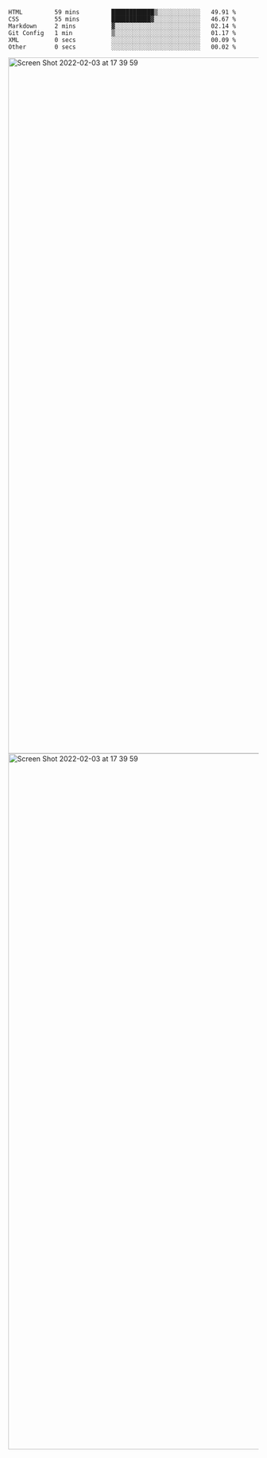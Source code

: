 <!--START_SECTION:waka-->

```text
HTML         59 mins         ████████████▒░░░░░░░░░░░░   49.91 %
CSS          55 mins         ███████████▓░░░░░░░░░░░░░   46.67 %
Markdown     2 mins          ▓░░░░░░░░░░░░░░░░░░░░░░░░   02.14 %
Git Config   1 min           ▒░░░░░░░░░░░░░░░░░░░░░░░░   01.17 %
XML          0 secs          ░░░░░░░░░░░░░░░░░░░░░░░░░   00.09 %
Other        0 secs          ░░░░░░░░░░░░░░░░░░░░░░░░░   00.02 %
```

<!--END_SECTION:waka-->

<img width="1400" alt="Screen Shot 2022-02-03 at 17 39 59" src="https://user-images.githubusercontent.com/45716542/152387304-f2b60485-53a6-4f4b-a818-5cefb1b0c0ae.png">
<img width="1400" alt="Screen Shot 2022-02-03 at 17 39 59" src="https://user-images.githubusercontent.com/45716542/152387273-ea5cdf21-2a45-44da-8bef-00c1763b1d42.png">
